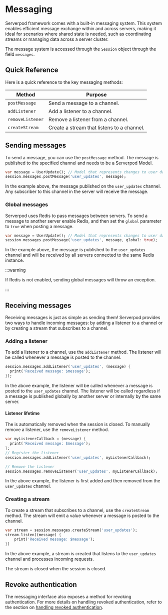# Messaging

Serverpod framework comes with a built-in messaging system. This system enables efficient message exchange within and across servers, making it ideal for scenarios where shared state is needed, such as coordinating streams or managing data across a server cluster.

The message system is accessed through the `Session` object through the field `messages`.

## Quick Reference

Here is a quick reference to the key messaging methods:

| Method | Purpose |
|--------|---------|
| `postMessage`     | Send a message to a channel. |
| `addListener`     | Add a listener to a channel. |
| `removeListener`  | Remove a listener from a channel. |
| `createStream`    | Create a stream that listens to a channel. |

## Sending messages

To send a message, you can use the `postMessage` method. The message is published to the specified channel and needs to be a Serverpod Model.

```dart
var message = UserUpdate(); // Model that represents changes to user data.
session.messages.postMessage('user_updates', message);
```

In the example above, the message published on the `user_updates` channel. Any subscriber to this channel in the server will receive the message.

### Global messages

Serverpod uses Redis to pass messages between servers. To send a message to another server enable Redis, and then set the `global` parameter to `true` when posting a message.

```dart
var message = UserUpdate(); // Model that represents changes to user data.
session.messages.postMessage('user_updates', message, global: true);
```

In the example above, the message is published to the `user_updates` channel and will be received by all servers connected to the same Redis instance.

:::warning

If Redis is not enabled, sending global messages will throw an exception.

:::

## Receiving messages

Receiving messages is just as simple as sending them! Serverpod provides two ways to handle incoming messages: by adding a listener to a channel or by creating a stream that subscribes to a channel.

### Adding a listener

To add a listener to a channel, use the `addListener` method. The listener will be called whenever a message is posted to the channel.

```dart
session.messages.addListener('user_updates', (message) {
  print('Received message: $message');
});
```

In the above example, the listener will be called whenever a message is posted to the `user_updates` channel. The listener will be called regardless if a message is published globally by another server or internally by the same server.

#### Listener lifetime

The is automatically removed when the session is closed. To manually remove a listener, use the `removeListener` method.

```dart
var myListenerCallback = (message) {
  print('Received message: $message');
};
// Register the listener
session.messages.addListener('user_updates', myListenerCallback);

// Remove the listener
session.messages.removeListener('user_updates', myListenerCallback);
```

In the above example, the listener is first added and then removed from the `user_updates` channel.

### Creating a stream

To create a stream that subscribes to a channel, use the `createStream` method. The stream will emit a value whenever a message is posted to the channel.

```dart
var stream = session.messages.createStream('user_updates');
stream.listen((message) {
    print('Received message: $message');
})
```

In the above example, a stream is created that listens to the `user_updates` channel and processes incoming requests.

The stream is closed when the session is closed.

## Revoke authentication

The messaging interface also exposes a method for revoking authentication. For more details on handling revoked authentication, refer to the section on [handling revoked authentication](authentication/custom-overrides#Handling-revoked-authentication).
